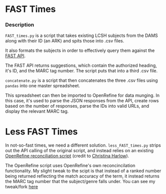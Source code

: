 # FAST Times

### Description

`FAST_times.py` is a script that takes existing LCSH subjects from the DAMS along with their ID (an ARK) and spits those into .csv files.  
  
It also formats the subjects in order to effectively query them against the [FAST API](https://experimental.worldcat.org/fast/).  
   
The FAST API returns suggestions, which contain the authorized heading, it's ID, and the MARC tag number. The script puts that into a third .csv file.  
  
`concatenate.py` is a script that then concatenates the three .csv files using `pandas` into one master spreadsheet.  
  
This spreadsheet can then be imported to OpenRefine for data munging. In this case, it's used to parse the JSON responses from the API, create rows based on the number of responses, parse the IDs into valid URLs, and display the relevant MARC tag.  

# Less FAST Times

In not-so-fast times, we need a different solution. `less_FAST_times.py` strips out the API calling of the original script, and instead relies on an existing [OpenRefine reconciliation script](https://github.com/cmh2166/fast-reconcile) (credit to [Christina Harlow](https://github.com/cmh2166)).  
  
The OpenRefine script uses OpenRefine's own reconcincilation functionality. My slight tweak to the scipt is that instead of a ranked number being returned reflecting the match accuracy of the term, it instead returns the MARC tag number that the subject/genre falls under. You can see my tweak/fork [here](https://github.com/remerjohnson/fast-reconcile) 

